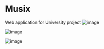 # Musix
Web application for University project
![image](https://user-images.githubusercontent.com/99380676/210127027-ea4e6a59-0b7b-4878-8658-d22949a51556.png)

![image](https://user-images.githubusercontent.com/99380676/210127078-4e747b25-d2e3-46d3-8e49-7c00af6120af.png)

![image](https://user-images.githubusercontent.com/99380676/210127116-5481a68e-c05f-4baa-8e6b-47bb94abfade.png)


